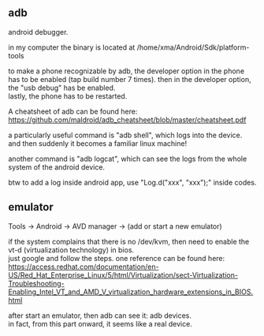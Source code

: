 adb
------------------------

android debugger.

in my computer the binary is located at /home/xma/Android/Sdk/platform-tools

to make a phone recognizable by adb, the developer option in the phone has to be enabled (tap build number 7 times). 
then in the developer option, the "usb debug" has be enabled.  
lastly, the phone has to be restarted.

A cheatsheet of adb can be found here: https://github.com/maldroid/adb_cheatsheet/blob/master/cheatsheet.pdf

a particularly useful command is "adb shell", which logs into the device.  
and then suddenly it becomes a familiar linux machine!

another command is "adb logcat", which can see the logs from the whole system of the android device.  

btw to add a log inside android app, use "Log.d("xxx", "xxx");" inside codes.


emulator
-----------------------

Tools -> Android -> AVD manager -> (add or start a new emulator)

if the system complains that there is no /dev/kvm, then need to enable the vt-d (virtualization technology) in bios.  
just google and follow the steps. 
one reference can be found here: https://access.redhat.com/documentation/en-US/Red_Hat_Enterprise_Linux/5/html/Virtualization/sect-Virtualization-Troubleshooting-Enabling_Intel_VT_and_AMD_V_virtualization_hardware_extensions_in_BIOS.html

after start an emulator, then adb can see it: adb devices.  
in fact, from this part onward, it seems like a real device.
